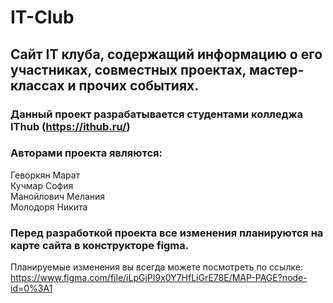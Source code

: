 # IT-Club
## Сайт IT клуба, содержащий информацию о его участниках, совместных проектах, мастер-классах и прочих событиях.

### Данный проект разрабатывается студентами колледжа IThub (https://ithub.ru/)

### Авторами проекта являются:  
Геворкян Марат  
Кучмар София  
Манойлович Мелания  
Молодоря Никита  


### Перед разработкой проекта все изменения планируются на карте сайта в конструкторе figma.  
Планируемые изменения вы всегда можете посмотреть по ссылке: https://www.figma.com/file/iLpGjPI9x0Y7HfLiGrE78E/MAP-PAGE?node-id=0%3A1  

